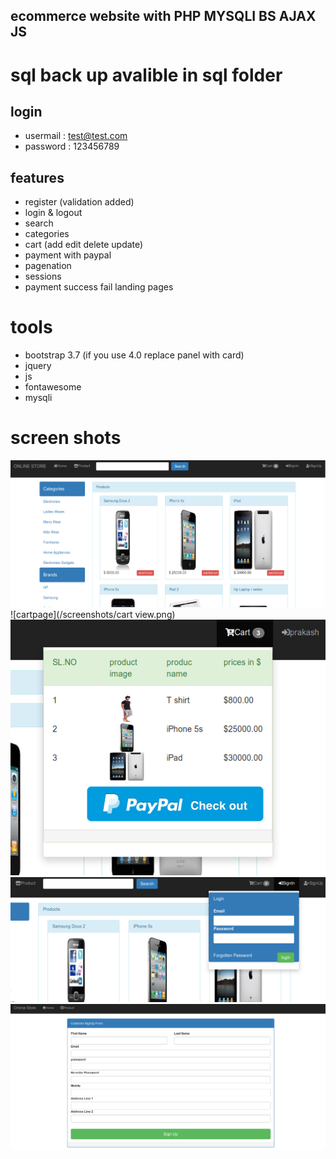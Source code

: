 ## ecommerce website with PHP MYSQLI BS AJAX JS

# sql back up avalible in sql folder 

## login
* usermail : test@test.com
* password : 123456789

## features
* register (validation added)
* login & logout
* search
* categories
* cart (add edit delete update)
* payment with paypal
* pagenation 
* sessions 
* payment success fail landing pages 

# tools
* bootstrap 3.7 (if you use 4.0 replace panel with card)
* jquery 
* js
* fontawesome
* mysqli 

# screen shots 
![Home](/screenshots/homepage.png)
![cartpage](/screenshots/cart view.png)
![cart](/screenshots/cart.png)
![signin](/screenshots/signin.png)
![signup](/screenshots/signup.png)
